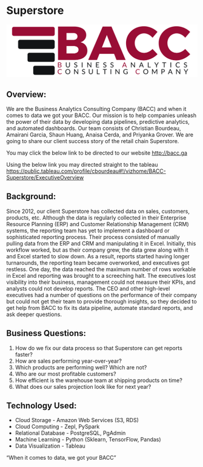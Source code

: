 # Superstore
<img src="Images/BACC Logo.png" class="center vizualization"  alt="BACC Logo">



## Overview:
We are the Business Analytics Consulting Company (BACC) and when it comes to data we got your BACC. 
Our mission is to help companies unleash the power of their data by developing data pipelines, predictive 
analytics, and automated dashboards. Our team consists of Christian Bourdeau, Amairani Garcia, Shaun Huang, Anaisa Cerda, and Priyanka Grover. We are going to share our client success story of the retail chain Superstore.

You may click the below link to be directed to our website
http://bacc.ga

Using the below link you may directed straight to the tableau
https://public.tableau.com/profile/cbourdeau#!/vizhome/BACC-Superstore/ExecutiveOverview

## Background:
Since 2012, our client Superstore has collected data on sales, customers, products, etc. Although the data is regularly collected in their Enterprise Resource Planning (ERP) and Customer Relationship Management (CRM) systems, the reporting team has yet to implement a dashboard or sophisticated reporting process. Their process consisted of manually pulling data from the ERP and CRM and manipulating it in Excel. Initially, this workflow worked, but as their company grew, the data grew along with it and Excel started to slow down. As a result, reports started having longer turnarounds, the reporting team became overworked, and executives got restless. 
One day, the data reached the maximum number of rows workable in Excel and reporting was brought to a screeching halt. The executives lost visibility into their business, management could not measure their KPIs, and analysts could not develop reports. The CEO and other high-level executives had a number of questions on the performance of their company but could not get their team to provide thorough insights, so they decided to get help from BACC to fix its data pipeline, automate standard reports, and ask deeper questions.
            
## Business Questions:
1. How do we fix our data process so that Superstore can get reports faster?
2. How are sales performing year-over-year?
3. Which products are performing well? Which are not?
4. Who are our most profitable customers?
5. How efficient is the warehouse team at shipping products on time?
6. What does our sales projection look like for next year?

## Technology Used:
- Cloud Storage - Amazon Web Services (S3, RDS)
- Cloud Computing - Zepl, PySpark
- Relational Database - PostgreSQL, PgAdmin
- Machine Learning - Python (Sklearn, TensorFlow, Pandas)
- Data Visualization - Tableau 

            
“When it comes to data, we got your BACC”
       
